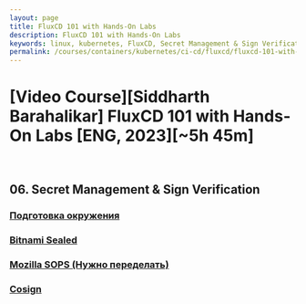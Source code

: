```yaml
---
layout: page
title: FluxCD 101 with Hands-On Labs
description: FluxCD 101 with Hands-On Labs
keywords: linux, kubernetes, FluxCD, Secret Management & Sign Verification
permalink: /courses/containers/kubernetes/ci-cd/fluxcd/fluxcd-101-with-hands-on-labs/secret-management-and-sign-verification/
---
```


# [Video Course][Siddharth Barahalikar] FluxCD 101 with Hands-On Labs [ENG, 2023][~5h 45m]

<br/>

## 06. Secret Management & Sign Verification

### [Подготовка окружения](/courses/containers/kubernetes/ci-cd/fluxcd/fluxcd-101-with-hands-on-labs/secret-management-and-sign-verification/setup/)

### [Bitnami Sealed](/courses/containers/kubernetes/ci-cd/fluxcd/fluxcd-101-with-hands-on-labs/secret-management-and-sign-verification/bitnami-sealed/)

### [Mozilla SOPS (Нужно переделать)](/courses/containers/kubernetes/ci-cd/fluxcd/fluxcd-101-with-hands-on-labs/secret-management-and-sign-verification/mozilla-sops/)

### [Cosign](/courses/containers/kubernetes/ci-cd/fluxcd/fluxcd-101-with-hands-on-labs/secret-management-and-sign-verification/сosign/)
